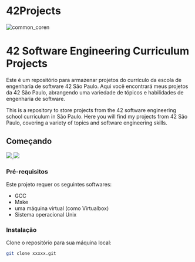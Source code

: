 # 42Projects
![common_coren](https://user-images.githubusercontent.com/18141491/211854913-bf188958-765a-4e3f-a371-8b50d4f60357.png)

# 42 Software Engineering Curriculum Projects

Este é um repositório para armazenar projetos do currículo da escola de engenharia de software 42 São Paulo. Aqui você encontrará meus projetos da 42 São Paulo, abrangendo uma variedade de tópicos e habilidades de engenharia de software.
<div>
This is a repository to store projects from the 42 software engineering school curriculum in São Paulo. Here you will find my projects from 42 São Paulo, covering a variety of topics and software engineering skills.

## Começando

  
  
<a href="https://github.com/CamillaLourenco/42Projects/tree/main/Pipex">
  <img src="![pipexe](https://user-images.githubusercontent.com/18141491/212503826-073de1ec-3e69-497c-b588-72eb369e6078.png)" class="img-small">
</a>
  
<a href="https://github.com/CamillaLourenco/42Projects/tree/main/Push_swap">
  <img src="https://user-images.githubusercontent.com/18141491/212503734-082b9f3f-f381-45be-a771-6e34682383b3.png" class="img-small">
</a>



### Pré-requisitos

Este projeto requer os seguintes softwares:
- GCC
- Make
- uma máquina virtual (como Virtualbox)
- Sistema operacional Unix

### Instalação

Clone o repositório para sua máquina local:
```sh
git clone xxxxx.git

```





 
